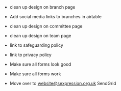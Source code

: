- clean up design on branch page
- Add social media links to branches in airtable

- clean up design on committee page
- clean up design on team page

- link to safeguarding policy
- link to privacy policy

- Make sure all forms look good
- Make sure all forms work
- Move over to website@sexpression.org.uk SendGrid
